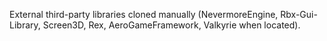External third-party libraries cloned manually (NevermoreEngine, Rbx-Gui-Library, Screen3D, Rex, AeroGameFramework, Valkyrie when located).
